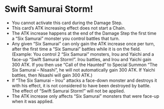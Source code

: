 # Swift Samurai Storm!

*   You cannot activate this card during the Damage Step.
*   This card’s ATK increasing effect does not start a Chain.
*   The ATK increase happens at the end of the Damage Step the first time a “Six Samurai” monster you control battles that turn.
*   Any given “Six Samurai” can only gain the ATK increase once per turn, after the first time a “Six Samurai” battles while it is on the field. (Example: You control 2 “Six Samurai” monsters, Irou and Yaichi and a face-up “Swift Samurai Storm!”. Irou battles, and Irou and Yaichi gain 300 ATK. If you then use “Call of the Haunted” to Special Summon “The Six Samurai – Nisashi”, he will not automatically gain 300 ATK. If Yaichi battles, then Nisashi will gain 300 ATK.)
*   If “The Six Samurai – Irou” attacks a face-down monster and destroys it with his effect, it is not considered to have been destroyed by battle. The effect of “Swift Samurai Storm!” will not be applied.
*   The ATK increase only affects “Six Samurai” monsters that were face-up when it was applied.
